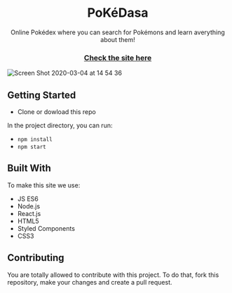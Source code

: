 # <h1 align="center"> PoKéDasa </h1>
<p align="center"> Online Pokédex where you can search for Pokémons and learn averything about them! </p>

### <p align="center"> [Check the site here](http://pokedasa.netlify.com/) </p>

![Screen Shot 2020-03-04 at 14 54 36](https://user-images.githubusercontent.com/54912285/75908238-8289e780-5e28-11ea-92ab-bb447f598c4f.png)

## Getting Started
* Clone or dowload this repo

In the project directory, you can run:
* `npm install`
* `npm start`

## Built With
To make this site we use:

* JS ES6
* Node.js
* React.js
* HTML5
* Styled Components
* CSS3

## Contributing
You are totally allowed to contribute with this project. To do that, fork this repository, make your changes and create a pull request.
